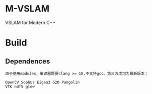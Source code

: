 # M-VSLAM
VSLAM for Modern C++
# Build
## Dependences
    由于使用modules，编译器需要clang >= 18,不支持gcc。第三方库均为最新版本：
```
OpenCV Sophus Eigen3 G2O Pangolin
VTK hdf5 glew
```
